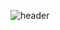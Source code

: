 ![header](https://capsule-render.vercel.app/api?type=waving&color=FFE4EC,FADADD,FFDDEE&height=230&section=header&text=Hi&fontSize=50&fontColor=ffffff&fontAlign=50&fontAlignY=60&animation=fadeIn)

